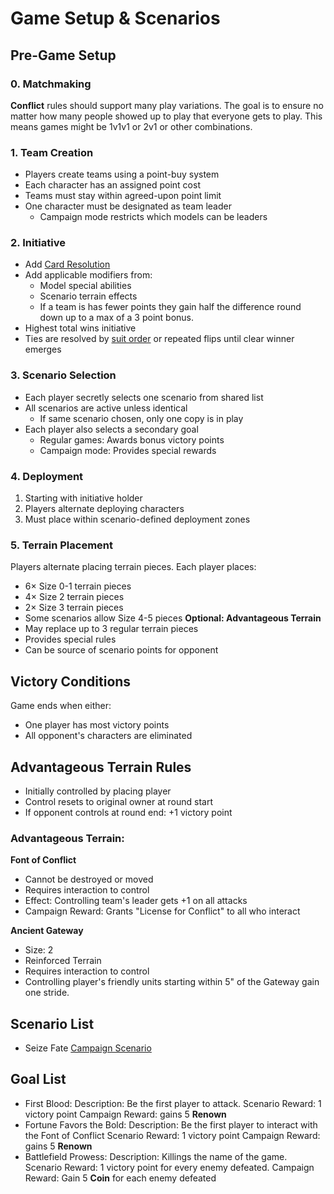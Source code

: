 # Game Setup & Scenarios

## Pre-Game Setup

### 0. Matchmaking
  **Conflict** rules should support many play variations. The goal is to ensure no matter how many people showed up to play that everyone gets to play. This means games might be 1v1v1 or 2v1 or other combinations.

### 1. Team Creation
- Players create teams using a point-buy system
- Each character has an assigned point cost
- Teams must stay within agreed-upon point limit
- One character must be designated as team leader
  - Campaign mode restricts which models can be leaders

### 2. Initiative
- Add [Card Resolution](coreRules.md#basic-luck-mechanic)
- Add applicable modifiers from:
  - Model special abilities
  - Scenario terrain effects
  - If a team is has fewer points they gain half the difference round down up to a max of a 3 point bonus.
- Highest total wins initiative
- Ties are resolved by [suit order](coreRules.md#basic-luck-mechanic) or repeated flips until clear winner emerges

### 3. Scenario Selection
- Each player secretly selects one scenario from shared list
- All scenarios are active unless identical
  - If same scenario chosen, only one copy is in play
- Each player also selects a secondary goal
  - Regular games: Awards bonus victory points
  - Campaign mode: Provides special rewards

### 4. Deployment
1. Starting with initiative holder
2. Players alternate deploying characters
3. Must place within scenario-defined deployment zones

### 5. Terrain Placement
Players alternate placing terrain pieces. Each player places:
- 6× Size 0-1 terrain pieces
- 4× Size 2 terrain pieces
- 2× Size 3 terrain pieces
- Some scenarios allow Size 4-5 pieces
**Optional: Advantageous Terrain**
- May replace up to 3 regular terrain pieces
- Provides special rules
- Can be source of scenario points for opponent

## Victory Conditions
Game ends when either:
- One player has most victory points
- All opponent's characters are eliminated

## Advantageous Terrain Rules
- Initially controlled by placing player
- Control resets to original owner at round start
- If opponent controls at round end: +1 victory point

### Advantageous Terrain:

**Font of Conflict**
- Cannot be destroyed or moved
- Requires interaction to control
- Effect: Controlling team's leader gets +1 on all attacks
- Campaign Reward: Grants "License for Conflict" to all who interact

**Ancient Gateway**
- Size: 2
- Reinforced Terrain
- Requires interaction to control
- Controlling player's friendly units starting within 5" of the Gateway gain one stride.

## Scenario List

- Seize Fate [Campaign Scenario](campaign.md#starting-scenario-seize-fate)

## Goal List

- First Blood:
    Description: Be the first player to attack.
    Scenario Reward: 1 victory point
    Campaign Reward: gains 5 **Renown**
- Fortune Favors the Bold: 
    Description: Be the first player to interact with the Font of Conflict 
    Scenario Reward: 1 victory point
    Campaign Reward: gains 5 **Renown**
- Battlefield Prowess:
    Description: Killings the name of the game.
    Scenario Reward: 1 victory point for every enemy defeated.
    Campaign Reward: Gain 5 **Coin** for each enemy defeated